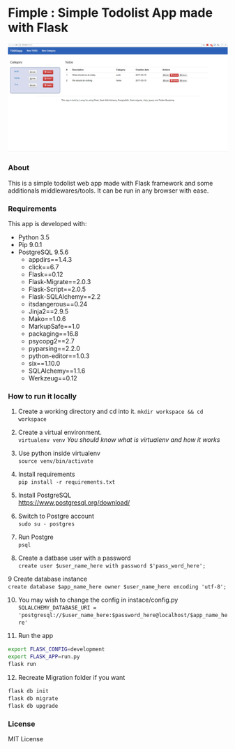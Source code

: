 # Fimple : Simple Todolist App made with Flask

![](demo.png) 

### About

This is a simple todolist web app made with Flask framework and some additionals middlewares/tools. It can be run in any browser with ease. 

### Requirements

This app is developed with:
- Python 3.5
- Pip 9.0.1
- PostgreSQL 9.5.6
    - appdirs==1.4.3
    - click==6.7
    - Flask==0.12
    - Flask-Migrate==2.0.3
    - Flask-Script==2.0.5
    - Flask-SQLAlchemy==2.2
    - itsdangerous==0.24
    - Jinja2==2.9.5
    - Mako==1.0.6
    - MarkupSafe==1.0
    - packaging==16.8
    - psycopg2==2.7
    - pyparsing==2.2.0
    - python-editor==1.0.3
    - six==1.10.0
    - SQLAlchemy==1.1.6
    - Werkzeug==0.12

### How to run it locally

1. Create a working directory and cd into it. 
`mkdir workspace && cd workspace`  

2. Create a virtual environment.   
`virtualenv venv`
 _You should know what is virtualenv and how it works_  

3. Use python inside virtualenv   
`source venv/bin/activate`  

4. Install requirements   
`pip install -r requirements.txt`  

5. Install PostgreSQL  
https://www.postgresql.org/download/  

6. Switch to Postgre account  
`sudo su - postgres`  

7. Run Postgre  
`psql`  

8. Create a datbase user with a password  
`create user $user_name_here with password $'pass_word_here';`  

9 Create database instance  
`create database $app_name_here owner $user_name_here encoding 'utf-8';`  

10. You may wish to change the config in instace/config.py  
`SQLALCHEMY_DATABASE_URI = 'postgresql://$user_name_here:$password_here@localhost/$app_name_here'`  

11. Run the app  
```bash
export FLASK_CONFIG=development
export FLASK_APP=run.py
flask run
```  

12. Recreate Migration folder if you want 
```bash
flask db init
flask db migrate
flask db upgrade
```
  
### License

MIT License




